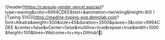![header](https://capsule-render.vercel.app/api? type=waving&color=6994CDEE&text=&animation=twinkling&height=80) ![Typing SVG](https://readme-typing-svg.demolab.com? font=Alkatra&weight=500&size=45&duration=3500&pause=3&color=6994CDEE &center=false&vCenter=false&multiline=true&repeat=true&width=1000 &height=100&lines=Welcome+to+my+GitHub!👋)

<!--
**ch9729/ch9729** is a ✨ _special_ ✨ repository because its `README.md` (this file) appears on your GitHub profile.

Here are some ideas to get you started:

- 🔭 I’m currently working on ...
- 🌱 I’m currently learning ...
- 👯 I’m looking to collaborate on ...
- 🤔 I’m looking for help with ...
- 💬 Ask me about ...
- 📫 How to reach me: ...
- 😄 Pronouns: ...
- ⚡ Fun fact: ...
-->
